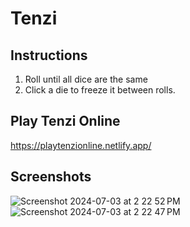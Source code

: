 # Tenzi

## Instructions
1. Roll until all dice are the same
2. Click a die to freeze it between rolls.

## Play Tenzi Online
https://playtenzionline.netlify.app/

## Screenshots
![Screenshot 2024-07-03 at 2 22 52 PM](https://github.com/kuruxxii/Tenzi/assets/93859201/4ba0ebe4-4756-481e-b505-4cac2369a42d)
![Screenshot 2024-07-03 at 2 22 47 PM](https://github.com/kuruxxii/Tenzi/assets/93859201/76acdacd-502e-4ab2-94f3-cb48a8a59dd3)
